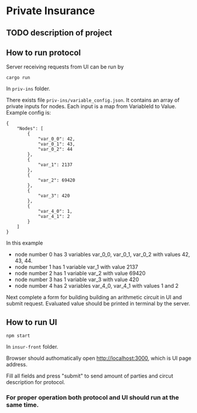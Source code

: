 # Private Insurance

## TODO description of project

## How to run protocol
Server receiving requests from UI can be run by
```
cargo run
```
In `priv-ins` folder.

There exists file `priv-ins/variable_config.json`. It contains an array of private inputs for nodes. Each input is a map from VariableId to Value. Example config is:
```
{
    "Nodes": [
        {
            "var_0_0": 42,
            "var_0_1": 43,
            "var_0_2": 44
        },
        {
            "var_1": 2137
        },
        {
            "var_2": 69420
        },
        {
            "var_3": 420
        },
        {
            "var_4_0": 1,
            "var_4_1": 2
        }
    ]
}
```
In this example 
* node number 0 has 3 variables var_0_0, var_0_1, var_0_2 with values 42, 43, 44.
* node number 1 has 1 variable var_1 with value 2137
* node number 2 has 1 variable var_2 with value 69420
* node number 3 has 1 variable var_3 with value 420
* node number 4 has 2 variables var_4_0, var_4_1 with values 1 and 2

Next complete a form for building building an arithmetic circuit in UI and submit request. Evaluated value should be printed in terminal by the server.

## How to run UI

```
npm start
```
In `insur-front` folder.

Browser should authomatically open [http://localhost:3000](http://localhost:3000), which is UI page address. 

Fill all fields and press "submit" to send amount of parties and circut description for protocol.

### For proper operation both protocol and UI should run at the same time.
